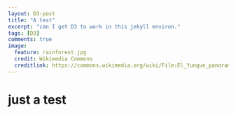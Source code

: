 ```yaml
---
layout: D3-post
title: "A test"
excerpt: "can I get D3 to work in this jekyll environ."
tags: [D3]
comments: true
image:
  feature: rainforest.jpg
  credit: Wikimedia Commons
  creditlink: https://commons.wikimedia.org/wiki/File:El_Yunque_panorama.jpg
---
```


# just a test

<script>

var width = 960,
    height = 1160;

var svg = d3.select("body").append("svg")
    .attr("width", width)
    .attr("height", height);

var subunits = topojson.feature(uk, uk.objects.subunits);

var projection = d3.geo.mercator()
    .scale(500)
    .translate([width / 2, height / 2]);

var path = d3.geo.path()
    .projection(projection);

svg.append("path")
    .datum(subunits)
    .attr("d", path);

var projection = d3.geo.albers()
    .center([0, 55.4])
    .rotate([4.4, 0])
    .parallels([50, 60])
    .scale(6000)
    .translate([width / 2, height / 2]);

d3.json("uk.json", function(error, uk) {
  if (error) return console.error(error);

  svg.append("path")
      .datum(topojson.feature(uk, uk.objects.subunits))
      .attr("d", d3.geo.path().projection(d3.geo.mercator()));
});
  </script>